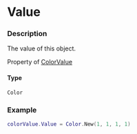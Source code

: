 # Value
### Description
The value of this object.

Property of [ColorValue](/classes/ColorValue/)

#### Type
`Color`

### Example
```lua
colorValue.Value = Color.New(1, 1, 1, 1)
```
